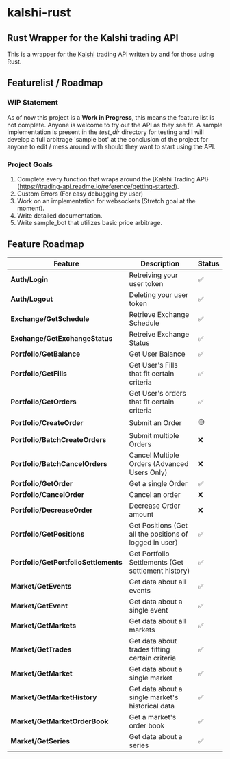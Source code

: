 # kalshi-rust

## Rust Wrapper for the Kalshi trading API

This is a wrapper for the [Kalshi](https://kalshi.com/) trading API written by and for those using Rust. 

## Featurelist / Roadmap

### WIP Statement
As of now this project is a **Work in Progress**, this means the feature list is not complete. Anyone is welcome to try out the API as they see fit. A sample implementation is present in the *test_dir* directory for testing and I will develop a full arbitrage 'sample bot' at the conclusion of the project for anyone to edit / mess around with should they want to start using the API.

### Project Goals
1. Complete every function that wraps around the [Kalshi Trading API}(https://trading-api.readme.io/reference/getting-started).
2. Custom Errors (For easy debugging by user)
3. Work on an implementation for websockets (Stretch goal at the moment).
4. Write detailed documentation.
5. Write sample_bot that utilizes basic price arbitrage.

## Feature Roadmap

| Feature                | Description                           | Status      |
|------------------------|---------------------------------------|-------------|
| **Auth/Login**          | Retreiving your user token       |  ✅         |
| **Auth/Logout**         | Deleting your user token        |    ✅     |
| **Exchange/GetSchedule**          | Retrieve Exchange Schedule     |   ✅    |
| **Exchange/GetExchangeStatus**          | Retreive Exchange Status   |   ✅        |
| **Portfolio/GetBalance** | Get User Balance |     ✅  |
| **Portfolio/GetFills** | Get User's Fills that fit certain criteria|  ✅        |
| **Portfolio/GetOrders** | Get User's orders that fit certain criteria |  ✅       |
| **Portfolio/CreateOrder** | Submit an Order |🟡         |
| **Portfolio/BatchCreateOrders** | Submit multiple Orders |❌          |
| **Portfolio/BatchCancelOrders** | Cancel Multiple Orders (Advanced Users Only) |❌          |
| **Portfolio/GetOrder** | Get a single Order | ✅          |
| **Portfolio/CancelOrder** | Cancel an order |❌          |
| **Portfolio/DecreaseOrder** | Decrease Order amount |❌          |
| **Portfolio/GetPositions** | Get Positions (Get all the positions of logged in user) |✅           |
| **Portfolio/GetPortfolioSettlements** | Get Portfolio Settlements (Get settlement history) |✅         |
| **Market/GetEvents** | Get data about all events |✅         |
| **Market/GetEvent** | Get data about a single event |✅         |
| **Market/GetMarkets** | Get data about all markets |✅       |
| **Market/GetTrades** | Get data about trades fitting certain criteria |✅           |
| **Market/GetMarket** | Get data about a single market |✅          |
| **Market/GetMarketHistory** | Get data about a single market's historical data |✅           |
| **Market/GetMarketOrderBook** | Get a market's order book |✅         |
| **Market/GetSeries** | Get data about a series |✅         |






